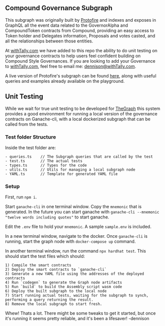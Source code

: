 ## Compound Governance Subgraph

This subgraph was originally built by [Protofire](https://protofire.io/) and indexes and exposes in GraphQL all the event data related to the GovernorAlpha and CompoundToken contracts from Compound, providing an easy access to Token holder and Delegates information, Proposals and votes casted, and all the relationships between those entities.

At [withTally.com](https://www.withTally.com) we have added to this repo the ability to do unit testing on your governance contracts to help users feel confident building on Compound Style Governances. If you are looking to add your Governance to [withTally.com](https://www.withTally.com), feel free to email me: [dennison@withTally.com](mailto://dennison@withTally.com).

A live version of Protofire's subgraph can be found [here](https://thegraph.com/explorer/subgraph/protofire/compound-governance), along with useful queries and examples already available on the playground.

## Unit Testing

While we wait for true unit testing to be developed for [TheGraph](www.thegraph.com) this system provides a good environment for running a local version of the governance contracts on Ganache-cli, with a local dockerized subgraph that can be called from the tests. 

### Test folder Structure

Inside the test folder are: 

    - queries.ts    // The Subgraph queries that are called by the test
    - test.ts       // The actual tests
    - types.ts      // Types for the code
    - utils.ts      // Utils for managing a local subgraph node
    - YAML.ts       // Template for generated YAML file

### Setup

First, run `npm i`. 

Start `ganache-cli` in one terminal window. Copy the `mnemonic` that is generated. In the future you can start ganache with `ganache-cli --mnemonic "twelve words including quotes"` to start ganache. 

Edit the `.env` file to hold your `mnemonic`. A sample `sample.env` is included. 

In a new terminal window, navigate to the docker. Once `ganache-cli` is running, start the graph node with `docker-compose up` command.

In another terminal window, run the command `npx hardhat test`. This should start the test files which should: 

    1) Compile the smart contracts
    2) Deploy the smart contracts to `ganache-cli`
    3) Generate a new YAML file using the addresses of the deployed contracts
    4) Run `codegen` to generate the Graph node artifacts
    5) Run `build` to build the Assembly script wasm code
    6) Deploy the built subgraph to the local node
    7) Start running actual tests, waiting for the subgraph to synch, performing a query returning the result. 
    8) Remove the local subgraph to start fresh. 

Whew! Thats a lot. There might be some tweaks to get it started, but once it's running it seems pretty reliable, and it's been a lifesaver!
-dennison
